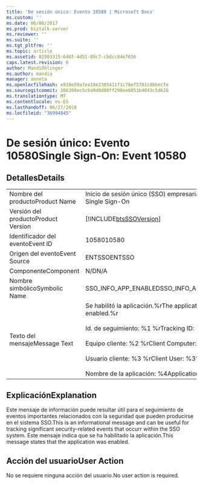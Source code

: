 ```yaml
---
title: 'De sesión único: Evento 10580 | Microsoft Docs'
ms.custom: ''
ms.date: 06/08/2017
ms.prod: biztalk-server
ms.reviewer: ''
ms.suite: ''
ms.tgt_pltfrm: ''
ms.topic: article
ms.assetid: 82903315-6465-4d51-89c7-cbdcc04e7656
caps.latest.revision: 6
author: MandiOhlinger
ms.author: mandia
manager: anneta
ms.openlocfilehash: e928e59a7ea18e2305411f1c76ef5701cdbbecfe
ms.sourcegitcommit: 266308ec5c6a9d8d80ff298ee6051b4843c5d626
ms.translationtype: MT
ms.contentlocale: es-ES
ms.lasthandoff: 06/27/2018
ms.locfileid: "36994845"
---
```

# <a name="single-sign-on-event-10580"></a><span data-ttu-id="afb45-102">De sesión único: Evento 10580</span><span class="sxs-lookup"><span data-stu-id="afb45-102">Single Sign-On: Event 10580</span></span>
## <a name="details"></a><span data-ttu-id="afb45-103">Detalles</span><span class="sxs-lookup"><span data-stu-id="afb45-103">Details</span></span>  
  
|                 |                                                                                                                                                               |
|-----------------|---------------------------------------------------------------------------------------------------------------------------------------------------------------|
|  <span data-ttu-id="afb45-104">Nombre del producto</span><span class="sxs-lookup"><span data-stu-id="afb45-104">Product Name</span></span>   |                                                                   <span data-ttu-id="afb45-105">Inicio de sesión único (SSO) empresarial</span><span class="sxs-lookup"><span data-stu-id="afb45-105">Enterprise Single Sign-On</span></span>                                                                   |
| <span data-ttu-id="afb45-106">Versión del producto</span><span class="sxs-lookup"><span data-stu-id="afb45-106">Product Version</span></span> |                                                  [!INCLUDE[btsSSOVersion](../includes/btsssoversion-md.md)]                                                   |
|    <span data-ttu-id="afb45-107">Identificador del evento</span><span class="sxs-lookup"><span data-stu-id="afb45-107">Event ID</span></span>     |                                                                             <span data-ttu-id="afb45-108">10580</span><span class="sxs-lookup"><span data-stu-id="afb45-108">10580</span></span>                                                                             |
|  <span data-ttu-id="afb45-109">Origen del evento</span><span class="sxs-lookup"><span data-stu-id="afb45-109">Event Source</span></span>   |                                                                            <span data-ttu-id="afb45-110">ENTSSO</span><span class="sxs-lookup"><span data-stu-id="afb45-110">ENTSSO</span></span>                                                                             |
|    <span data-ttu-id="afb45-111">Componente</span><span class="sxs-lookup"><span data-stu-id="afb45-111">Component</span></span>    |                                                                              <span data-ttu-id="afb45-112">N/D</span><span class="sxs-lookup"><span data-stu-id="afb45-112">N/A</span></span>                                                                              |
|  <span data-ttu-id="afb45-113">Nombre simbólico</span><span class="sxs-lookup"><span data-stu-id="afb45-113">Symbolic Name</span></span>  |                                                                     <span data-ttu-id="afb45-114">SSO_INFO_APP_ENABLED</span><span class="sxs-lookup"><span data-stu-id="afb45-114">SSO_INFO_APP_ENABLED</span></span>                                                                      |
|  <span data-ttu-id="afb45-115">Texto del mensaje</span><span class="sxs-lookup"><span data-stu-id="afb45-115">Message Text</span></span>   | <span data-ttu-id="afb45-116">Se habilitó la aplicación.%r</span><span class="sxs-lookup"><span data-stu-id="afb45-116">The application was enabled.%r</span></span><br /><br /> <span data-ttu-id="afb45-117">Id. de seguimiento: %1 %r</span><span class="sxs-lookup"><span data-stu-id="afb45-117">Tracking ID: %1%r</span></span><br /><br /> <span data-ttu-id="afb45-118">Equipo cliente: %2 %r</span><span class="sxs-lookup"><span data-stu-id="afb45-118">Client Computer: %2%r</span></span><br /><br /> <span data-ttu-id="afb45-119">Usuario cliente: %3 %r</span><span class="sxs-lookup"><span data-stu-id="afb45-119">Client User: %3%r</span></span><br /><br /> <span data-ttu-id="afb45-120">Nombre de la aplicación: %4</span><span class="sxs-lookup"><span data-stu-id="afb45-120">Application Name: %4</span></span> |
  
## <a name="explanation"></a><span data-ttu-id="afb45-121">Explicación</span><span class="sxs-lookup"><span data-stu-id="afb45-121">Explanation</span></span>  
 <span data-ttu-id="afb45-122">Este mensaje de información puede resultar útil para el seguimiento de eventos importantes relacionados con la seguridad que pueden producirse en el sistema SSO.</span><span class="sxs-lookup"><span data-stu-id="afb45-122">This is an informational message and can be useful for tracking significant security-related events that occurr within the SSO system.</span></span> <span data-ttu-id="afb45-123">Este mensaje indica que se ha habilitado la aplicación.</span><span class="sxs-lookup"><span data-stu-id="afb45-123">This message states that the application was enabled.</span></span>  
  
## <a name="user-action"></a><span data-ttu-id="afb45-124">Acción del usuario</span><span class="sxs-lookup"><span data-stu-id="afb45-124">User Action</span></span>  
 <span data-ttu-id="afb45-125">No se requiere ninguna acción del usuario.</span><span class="sxs-lookup"><span data-stu-id="afb45-125">No user action is required.</span></span>